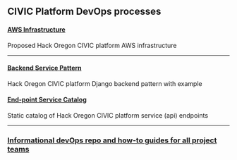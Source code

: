 ## CIVIC Platform DevOps processes


#### [AWS Infrastructure](https://github.com/hackoregon/hackoregon-aws-infrastructure)

Proposed Hack Oregon CIVIC platform AWS infrastructure

___

#### [Backend Service Pattern](https://github.com/hackoregon/backend-service-pattern)

Hack Oregon CIVIC platform Django backend pattern with example

#### [End-point Service Catalog](https://github.com/hackoregon/endpoint-service-catalog)
Static catalog of Hack Oregon CIVIC platform service (api) endpoints

___

### [Informational devOps repo and how-to guides for all project teams](https://github.com/hackoregon/devops-17)
